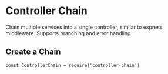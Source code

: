 # Controller Chain

Chain multiple services into a single controller, similar to express middleware. Supports branching and error handling

## Create a Chain 
```
const ControllerChain = require('controller-chain')


```